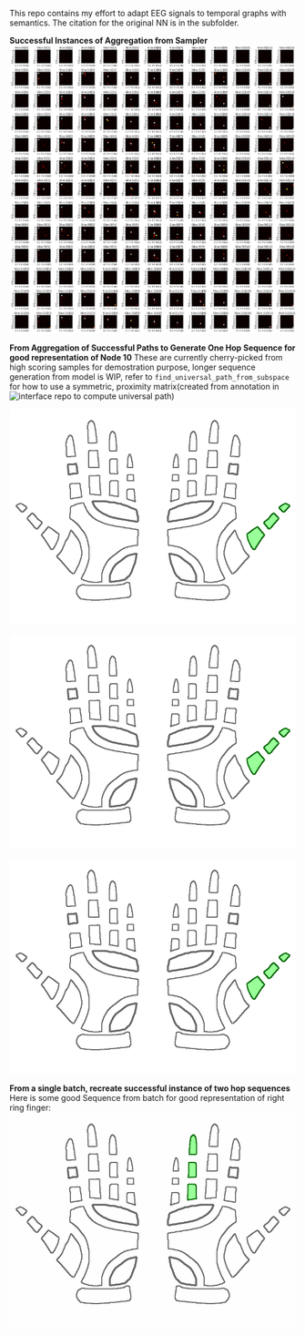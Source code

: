 This repo contains my effort to adapt EEG signals to temporal graphs with semantics.
The citation for the original NN is in the subfolder.

**Successful Instances of Aggregation from Sampler**
![successful instances from sampler](visuals/demo_memorymatrix.png)

**From Aggregation of Successful Paths to Generate One Hop Sequence for good representation of Node 10** These are currently cherry-picked from high scoring samples for demostration purpose, longer sequence generation from model is WIP, refer to `find_universal_path_from_subspace` for how to use a symmetric, proximity matrix(created from annotation in ![interface repo](https://github.com/Cheersbbg/Custom-BCI-Experiment-Generator) to compute universal path)

![samples for node 10](https://raw.githubusercontent.com/Cheersbbg/psyco_exp/main/gooduniversalpath/4768_node_10%5B10%2C%201%2C%201%5D.gif)

![samples for node 10](https://raw.githubusercontent.com/Cheersbbg/psyco_exp/main/gooduniversalpath/4699_node_10%5B10%2C%2010%2C%209%5D.gif)

![samples for node 10](https://raw.githubusercontent.com/Cheersbbg/psyco_exp/main/gooduniversalpath/1373_node_10%5B10%2C%206%2C%206%5D.gif)

**From a single batch, recreate successful instance of two hop sequences**
Here is some good Sequence from batch for good representation of right ring finger:
![sample for node 7](https://raw.githubusercontent.com/Cheersbbg/psyco_exp/main/twohop_trained/_node_7_7%5B7%2C%204%2C%204%2C%209%2C%202%5D.gif)
